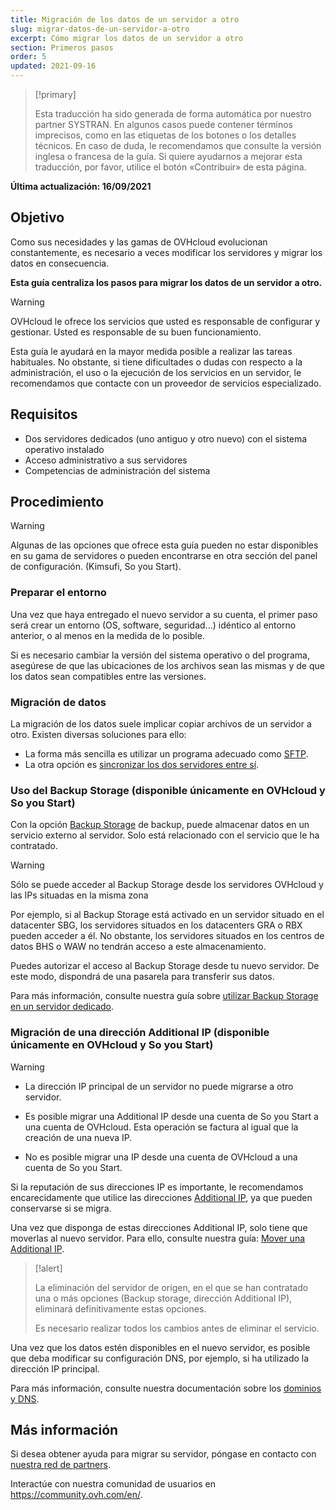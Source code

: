 ```yaml
---
title: Migración de los datos de un servidor a otro
slug: migrar-datos-de-un-servidor-a-otro
excerpt: Cómo migrar los datos de un servidor a otro
section: Primeros pasos
order: 5
updated: 2021-09-16
---
```


> [!primary]
>
> Esta traducción ha sido generada de forma automática por nuestro partner SYSTRAN. En algunos casos puede contener términos imprecisos, como en las etiquetas de los botones o los detalles técnicos. En caso de duda, le recomendamos que consulte la versión inglesa o francesa de la guía. Si quiere ayudarnos a mejorar esta traducción, por favor, utilice el botón «Contribuir» de esta página.
>

**Última actualización: 16/09/2021**

## Objetivo

Como sus necesidades y las gamas de OVHcloud evolucionan constantemente, es necesario a veces modificar los servidores y migrar los datos en consecuencia.

**Esta guía centraliza los pasos para migrar los datos de un servidor a otro.**

> [!warning]
>
> OVHcloud le ofrece los servicios que usted es responsable de configurar y gestionar. Usted es responsable de su buen funcionamiento.
>
> Esta guía le ayudará en la mayor medida posible a realizar las tareas habituales. No obstante, si tiene dificultades o dudas con respecto a la administración, el uso o la ejecución de los servicios en un servidor, le recomendamos que contacte con un proveedor de servicios especializado.
>

## Requisitos

- Dos servidores dedicados (uno antiguo y otro nuevo) con el sistema operativo instalado
- Acceso administrativo a sus servidores
- Competencias de administración del sistema

## Procedimiento

> [!warning]
>
> Algunas de las opciones que ofrece esta guía pueden no estar disponibles en su gama de servidores o pueden encontrarse en otra sección del panel de configuración. (Kimsufi, So you Start).
>

### Preparar el entorno

Una vez que haya entregado el nuevo servidor a su cuenta, el primer paso será crear un entorno (OS, software, seguridad...) idéntico al entorno anterior, o al menos en la medida de lo posible.

Si es necesario cambiar la versión del sistema operativo o del programa, asegúrese de que las ubicaciones de los archivos sean las mismas y de que los datos sean compatibles entre las versiones.

### Migración de datos

La migración de los datos suele implicar copiar archivos de un servidor a otro. Existen diversas soluciones para ello:

- La forma más sencilla es utilizar un programa adecuado como [SFTP](https://docs.ovh.com/es/dedicated/subir-y-descargar-datos-por-sftp/).
- La otra opción es [sincronizar los dos servidores entre sí](https://docs.ovh.com/es/dedicated/copiar-datos-servidor-rsync/).

### Uso del Backup Storage (disponible únicamente en OVHcloud y So you Start)

Con la opción [Backup Storage](https://www.ovhcloud.com/es-es/bare-metal/backup-storage/) de backup, puede almacenar datos en un servicio externo al servidor. Solo está relacionado con el servicio que le ha contratado.

> [!warning]
>
> Sólo se puede acceder al Backup Storage desde los servidores OVHcloud y las IPs situadas en la misma zona
>
> Por ejemplo, si al Backup Storage está activado en un servidor situado en el datacenter SBG, los servidores situados en los datacenters GRA o RBX pueden acceder a él. No obstante, los servidores situados en los centros de datos BHS o WAW no tendrán acceso a este almacenamiento.
>

Puedes autorizar el acceso al Backup Storage desde tu nuevo servidor. De este modo, dispondrá de una pasarela para transferir sus datos.

Para más información, consulte nuestra guía sobre [utilizar Backup Storage en un servidor dedicado](https://docs.ovh.com/es/dedicated/servicio-backup-storage/).

### Migración de una dirección Additional IP (disponible únicamente en OVHcloud y So you Start)

> [!warning]
>
> - La dirección IP principal de un servidor no puede migrarse a otro servidor.
>
> - Es posible migrar una Additional IP desde una cuenta de So you Start a una cuenta de OVHcloud. Esta operación se factura al igual que la creación de una nueva IP.
>
> - No es posible migrar una IP desde una cuenta de OVHcloud a una cuenta de So you Start.
>

Si la reputación de sus direcciones IP es importante, le recomendamos encarecidamente que utilice las direcciones [Additional IP](https://www.ovhcloud.com/es-es/bare-metal/ip/), ya que pueden conservarse si se migra.

Una vez que disponga de estas direcciones Additional IP, solo tiene que moverlas al nuevo servidor.
Para ello, consulte nuestra guía: [Mover una Additional IP](https://docs.ovh.com/es/dedicated/ip-fo-move/).

> [!alert]
>
> La eliminación del servidor de origen, en el que se han contratado una o más opciones (Backup storage, dirección Additional IP), eliminará definitivamente estas opciones.
>
> Es necesario realizar todos los cambios antes de eliminar el servicio.
>

Una vez que los datos estén disponibles en el nuevo servidor, es posible que deba modificar su configuración DNS, por ejemplo, si ha utilizado la dirección IP principal.

Para más información, consulte nuestra documentación sobre los [dominios y DNS](https://docs.ovh.com/es/domains/).

## Más información

Si desea obtener ayuda para migrar su servidor, póngase en contacto con [nuestra red de partners](https://partner.ovhcloud.com/es-es/).

Interactúe con nuestra comunidad de usuarios en <https://community.ovh.com/en/>.
